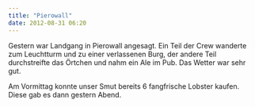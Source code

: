 ```yaml
---
title: "Pierowall"
date: 2012-08-31 06:20
---
```

Gestern war Landgang in Pierowall angesagt. Ein Teil der Crew wanderte zum Leuchtturm und zu einer verlassenen Burg, der andere Teil durchstreifte das Örtchen und nahm ein Ale im Pub. Das Wetter war sehr gut.

Am Vormittag konnte unser Smut bereits 6 fangfrische Lobster kaufen. Diese gab es dann gestern Abend.